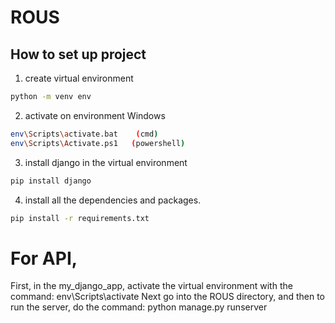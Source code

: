 # ROUS

## How to set up project

1. create virtual environment

```bash
python -m venv env
```

2. activate on environment Windows

```bash
env\Scripts\activate.bat    (cmd)
env\Scripts\Activate.ps1   (powershell)
```

3. install django in the virtual environment

```bash
pip install django
```

4. install all the dependencies and packages.

```bash
pip install -r requirements.txt
```

# For API,

First, in the my_django_app, activate the virtual environment with the command: env\Scripts\activate
Next go into the ROUS directory, and then to run the server, do the command: python manage.py runserver
